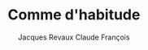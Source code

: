 ---
layout: "layouts/playing.html"
tags: "scores"
title: "Comme d'habitude"
author: "Jacques Revaux Claude François"
style: "pop"
mei_file: "./Comme_d_habitude.mei"
---